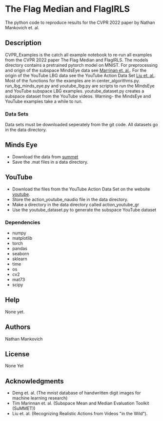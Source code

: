 # The Flag Median and FlagIRLS

The python code to reproduce results for the CVPR 2022 paper by Nathan Mankovich et. al.

## Description

CVPR_Examples is the catch all example notebook to re-run all examples from the CVPR 2022 paper The Flag Median and FlagIRLS. The models directory contains a pretrained pytorch model on MNIST. For preprocessing and origin of the subspace MindsEye data see [Marrinan et. al.](www.cs.colostate.edu/~vision/summet). For the origin of the YouTube LBG data see the YouTube Action Data Set [Liu et. al.](https://www.crcv.ucf.edu/data/UCF_YouTube_Action.php). Most of the functions for the examples are in center_algorithms.py. run_lbg_minds_eye.py and youtube_lbg.py are scripts to run the MindsEye and YouTube subspace LBG examples. youtube_dataset.py creates a subspace dataset from the YouTube videos. Warning- the MindsEye and YouTube examples take a while to run.

### Data Sets

Data sets must be downloaded seperately from the git code. All datasets go in the data directory.

## Minds Eye
* Download the data from [summet](www.cs.colostate.edu/~vision/summet)
* Save the .mat files in a data directory.

## YouTube
* Download the files from the YouTube Action Data Set on the website [youtube](https://www.crcv.ucf.edu/data/UCF_YouTube_Action.php).
* Store the action_youtube_naudio file in the data directory. 
* Make a directory in the data directory called action_youtube_gr
* Use the youtube_dataset.py to generate the subspace YouTube dataset


### Dependencies

* numpy
* matplotlib
* torch
* pandas
* seaborn
* sklearn
* time
* os
* cv2
* mat73
* scipy


## Help

None yet.

## Authors

Nathan Mankovich

## License

None Yet

## Acknowledgments

* Deng et. al. (The mnist database of handwritten digit images for machine learning research)
* Tim Marinnan et. al. (Subspace Mean and Median Evaluation Toolkit (SuMMET))
* Liu et. al. (Recognizing Realistic Actions from Videos "in the Wild").